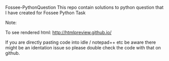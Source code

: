 Fossee-PythonQuestion
This repo contain solutions to python question that I have created for Fossee Python Task

Note:

To see rendered html:
  http://htmlpreview.github.io/

If you are directly pasting code into idle / notepad++ etc be aware there might be an identation issue so please double check the code with that on github. 


